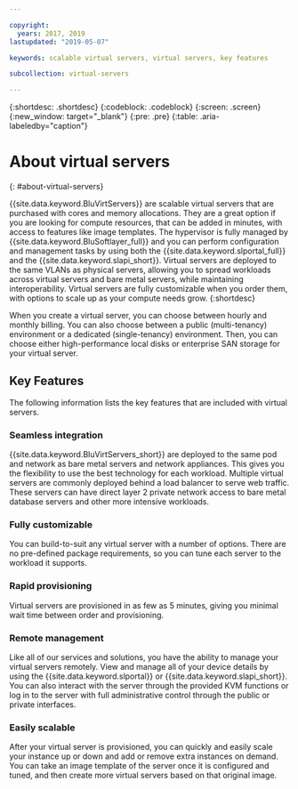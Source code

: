 ```yaml
---

copyright:
  years: 2017, 2019
lastupdated: "2019-05-07"

keywords: scalable virtual servers, virtual servers, key features

subcollection: virtual-servers

---
```


{:shortdesc: .shortdesc}
{:codeblock: .codeblock}
{:screen: .screen}
{:new_window: target="_blank"}
{:pre: .pre}
{:table: .aria-labeledby="caption"}

# About virtual servers
{: #about-virtual-servers}

{{site.data.keyword.BluVirtServers}} are scalable virtual servers that are purchased with cores and memory allocations. They are a great option if you are looking for compute resources, that can be added in minutes, with access to features like image templates. The hypervisor is fully managed by {{site.data.keyword.BluSoftlayer_full}} and you can perform configuration and management tasks by using both the {{site.data.keyword.slportal_full}} and the {{site.data.keyword.slapi_short}}. Virtual servers are deployed to the same VLANs as physical servers, allowing you to spread workloads across virtual servers and bare metal servers, while maintaining interoperability. Virtual servers are fully customizable when you order them, with options to scale up as your compute needs grow.
{:shortdesc}

When you create a virtual server, you can choose between hourly and monthly billing. You can also choose between a public (multi-tenancy) environment or a dedicated (single-tenancy) environment. Then, you can choose either high-performance local disks or enterprise SAN storage for your virtual server.

## Key Features

The following information lists the key features that are included with virtual servers.
### Seamless integration

{{site.data.keyword.BluVirtServers_short}} are deployed to the same pod and network as bare metal servers and network appliances. This gives you the flexibility to use the best technology for each workload. Multiple virtual servers are commonly deployed behind a load balancer to serve web traffic. These servers can have direct layer 2 private network access to bare metal database servers and other more intensive workloads.
### Fully customizable

You can build-to-suit any virtual server with a number of options. There are no pre-defined package requirements, so you can tune each server to the workload it supports.

### Rapid provisioning

Virtual servers are provisioned in as few as 5 minutes, giving you minimal wait time between order and provisioning.
### Remote management

Like all of our services and solutions, you have the ability to manage your virtual servers remotely. View and manage all of your device details by using the {{site.data.keyword.slportal}} or {{site.data.keyword.slapi_short}}. You can also interact with the server through the provided KVM functions or log in to the server with full administrative control through the public or private interfaces.
### Easily scalable

After your virtual server is provisioned, you can quickly and easily scale your instance up or down and add or remove extra instances on demand. You can take an image template of the server once it is configured and tuned, and then create more virtual servers based on that original image.
